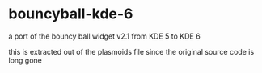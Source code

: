 # bouncyball-kde-6
a port of the bouncy ball widget v2.1 from KDE 5 to KDE 6

this is extracted out of the plasmoids file since the original source code is long gone